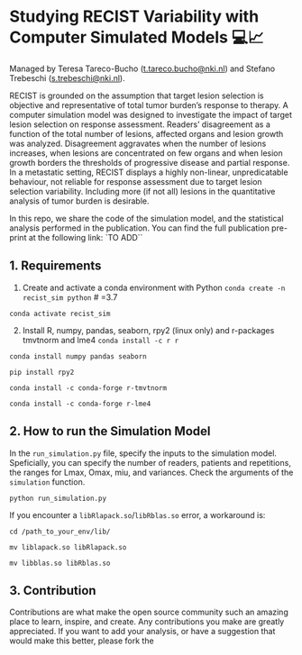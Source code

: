 # Studying RECIST Variability with Computer Simulated Models 💻📈

Managed by Teresa Tareco-Bucho (t.tareco.bucho@nki.nl) and Stefano Trebeschi (s.trebeschi@nki.nl).

RECIST is grounded on the assumption that target lesion selection is objective and representative of total tumor burden’s response to therapy. A computer simulation model was designed to investigate the impact of target lesion selection on response assessment. Readers’ disagreement as a function of the total number of lesions, affected organs and lesion growth was analyzed. Disagreement aggravates when the number of lesions increases, when lesions are concentrated on few organs and when lesion growth borders the thresholds of progressive disease and partial response. In a metastatic setting, RECIST displays a highly non-linear, unpredicatable behaviour, not reliable for response assessment due to target lesion selection variability. Including more (if not all) lesions in the quantitative analysis of tumor burden is desirable.

In this repo, we share the code of the simulation model, and the statistical analysis performed in the publication. 
You can find the full publication pre-print at the following link: `TO ADD``

## 1. Requirements

1. Create and activate a conda environment with Python
``conda create -n recist_sim python`` # =3.7

``conda activate recist_sim``

2. Install R, numpy, pandas, seaborn, rpy2 (linux only) and r-packages tmvtnorm and lme4
``conda install -c r r``

``conda install numpy pandas seaborn``

``pip install rpy2``

``conda install -c conda-forge r-tmvtnorm``

``conda install -c conda-forge r-lme4``

## 2. How to run the Simulation Model
In the ``run_simulation.py`` file, specify the inputs to the simulation model. Speficially, you can specify the number of readers, patients and repetitions, the ranges for Lmax, Omax, miu, and variances. Check the arguments of the ``simulation`` function. 

``python run_simulation.py``

If you encounter a ``libRlapack.so``/``libRblas.so`` error, a workaround is: 

``cd /path_to_your_env/lib/``

``mv liblapack.so libRlapack.so``

``mv libblas.so libRblas.so``

## 3. Contribution

Contributions are what make the open source community such an amazing place to learn, inspire, and create. Any contributions you make are greatly appreciated. If you want to add your analysis, or have a suggestion that would make this better, please fork the 